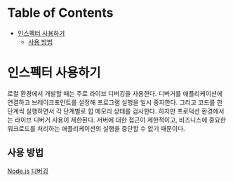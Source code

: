 # Table of Contents

- [인스펙터 사용하기](#인스펙터-사용하기)
  - [사용 방법](#사용-방법)

# 인스펙터 사용하기

로컬 환경에서 개발할 때는 주로 라이브 디버깅을 사용한다. 디버거를 애플리케이션에 연결하고 브레이크포인트를 설정해 프로그램 실행을 일시 중지한다. 그리고 코드를 한 단계씩 실행하면서 각 단계별로 힙 메모리 상태를 검사한다. 하지만 프로덕션 환경에서는 라이브 디버거 사용이 제한된다. 서버에 대한 접근이 제한적이고, 비즈니스에 중요한 워크로드를 처리하는 애플리케이션의 실행을 중단할 수 없기 때문이다.

## 사용 방법

[Node.js 디버깅](/learn/getting-started/debugging)